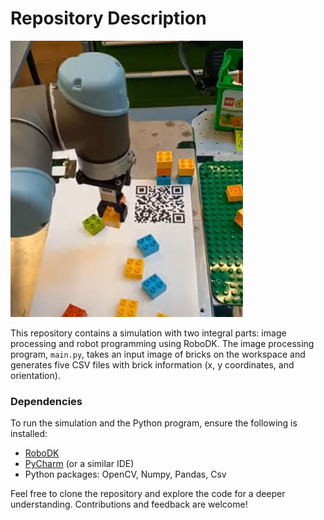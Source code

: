 # Repository Description

[![Watch the video](https://github.com/ozrenv/LegoAssemblyURVision/blob/master/youtube.png)](https://www.youtube.com/watch?v=t85DS-9UNHM)

This repository contains a simulation with two integral parts: image processing and robot programming using RoboDK. The image processing program, `main.py`, takes an input image of bricks on the workspace and generates five CSV files with brick information (x, y coordinates, and orientation).

### Dependencies
To run the simulation and the Python program, ensure the following is installed:

- [RoboDK](https://robodk.com/)
- [PyCharm](https://www.jetbrains.com/pycharm/) (or a similar IDE)
- Python packages: OpenCV, Numpy, Pandas, Csv

Feel free to clone the repository and explore the code for a deeper understanding. Contributions and feedback are welcome!
